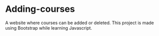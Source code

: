# Adding-courses
A website where courses can be added or deleted.
This project is made using Bootstrap while learning Javascript.
 
